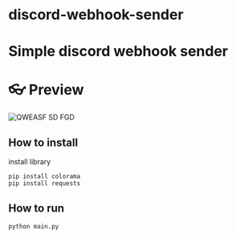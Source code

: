 # discord-webhook-sender
# Simple discord webhook sender

# 👓 Preview 
![QWEASF SD FGD](https://user-images.githubusercontent.com/99686670/161005296-52ac3a9d-fcd0-4d02-94a0-13147f6dffca.PNG)

## How to install
install library
```
pip install colorama
pip install requests
```
## How to run
```
python main.py
```
